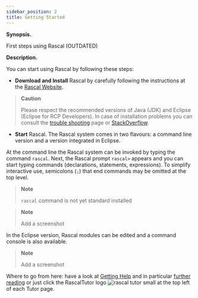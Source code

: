 ```yaml
---
sidebar_position: 2
title: Getting Started
---
```

**Synopsis.**

First steps using Rascal (OUTDATED)

**Description.**

You can start using Rascal by following these steps:

  - **Download and Install** Rascal by carefully following the instructions at the [Rascal
    Website](/docs/GettingStarted).

> **Caution**
> 
> Please respect the recommended versions of Java (JDK) and Eclipse (Eclipse for RCP Developers). In case of
> installation problems you can consult the [trouble shooting](http://www.rascal-mpl.org/help/troubleshooting.html) page
> or [StackOverflow](http://stackoverflow.com/questions/tagged/rascal).

  - **Start** Rascal. The Rascal system comes in two flavours: a command line version and a version integrated in
    Eclipse.

At the command line the Rascal system can be invoked by typing the command `rascal`. Next, the Rascal prompt `rascal>`
appears and you can start typing commands (declarations, statements, expressions). To simplify interactive use,
semicolons (`;`) that end commands may be omitted at the top level.

> **Note**
> 
> `rascal` command is not yet standard installed

> **Note**
> 
> Add a screenshot

In the Eclipse version, Rascal modules can be edited and a command console is also available.

> **Note**
> 
> Add a screenshot

Where to go from here: have a look at [Getting Help](/docs/GettingHelp) and in particular [further
reading](/docs/GettingHelp#FurtherReading) or just click the RascalTutor logo ![rascal tutor small](/images/rascal-tutor-small.png) at the top left of each Tutor page.
